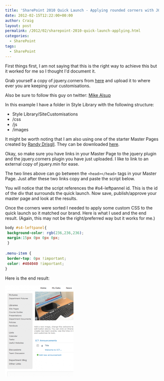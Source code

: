 ```yaml
---
title: 'SharePoint 2010 Quick Launch - Applying rounded corners with JQUERY'
date: 2012-02-15T12:22:00+00:00
author: Craig
layout: post
permalink: /2012/02/sharepoint-2010-quick-launch-applying.html
categories:
  - SharePoint
tags:
  - SharePoint
---
```

First things first, I am not saying that this is the right way to achieve this but it worked for me so I thought I'd document it.

Grab yourself a copy of jquery.corners from [here](http://malsup.github.com/jquery.corner.js) and upload it to where ever you are keeping your customisations.

Also be sure to follow this guy on twitter: [Mike Alsup](http://twitter.com/malsup)

<!--more-->

In this example I have a folder in Style Library with the following structure:

* Style Library/SiteCustomisations
* /css
* /js
* /images

It might be worth noting that I am also using one of the starter Master Pages created by [Randy Drisgll](http://blog.drisgill.com/). They can be downloaded [here](http://startermasterpages.codeplex.com/).

Okay, so make sure you have links in your Master Page to the jquery plugin and the jquery.corners plugin you have just uploaded. I like to link to an external copy of jquery.min for ease.

The two lines above can go between the `<head></head>` tags in your Master Page.
Just after these two links copy and paste the script below.

You will notice that the script references the #s4-leftpannel id. This is the id of the div that surrounds the quick launch. Now save, publish/approve your master page and look at the results.

Once the corners were sorted I needed to apply some custom CSS to the quick launch so it matched our brand. Here is what I used and the end result. (Again, this may not be the right/preferred way but it works for me.)

```css
body #s4-leftpanel{
 background-color: rgb(236,236,236);
 margin:15px 0px 0px 0px;
 }

.menu-item {
 border-top: 0px !important;
 color: #404040 !important;
}
```

Here is the end result:

![QuickLaunch](/assets/images/QuickLaunch-224x300.png)
